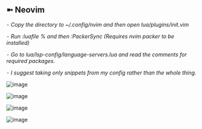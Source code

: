 ## ➼ Neovim

*⁃ Copy the directory to ~/.config/nvim and then open lua/plugins/init.vim*

*⁃ Run :luafile % and then :PackerSync (Requires nvim packer to be installed)*

*⁃ Go to lua/lsp-config/language-servers.lua and read the comments for required packages.*

*⁃ I suggest taking only snippets from my config rather than the whole thing.*

![image](https://user-images.githubusercontent.com/89124240/193266138-94b9bab6-f6c5-4cbc-bace-14191cd77366.png)

![image](https://user-images.githubusercontent.com/89124240/193265632-d3bc8247-3035-4794-964e-93012ae8da60.png)

![image](https://user-images.githubusercontent.com/89124240/193265732-5ab8ffe1-312c-429d-93aa-f68e7e0f4d22.png)

![image](https://user-images.githubusercontent.com/89124240/193265920-1237558d-e95b-4eec-8017-f82c341d4e24.png)
